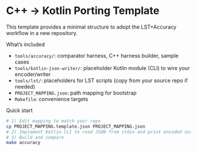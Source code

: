 # C++ → Kotlin Porting Template

This template provides a minimal structure to adopt the LST+Accuracy workflow in a new repository.

What’s included
- `tools/accuracy/`: comparator harness, C++ harness builder, sample cases
- `tools/kotlin-json-writer/`: placeholder Kotlin module (CLI) to wire your encoder/writer
- `tools/lst/`: placeholders for LST scripts (copy from your source repo if needed)
- `PROJECT_MAPPING.json`: path mapping for bootstrap
- `Makefile`: convenience targets

Quick start
```sh
# 1) Edit mapping to match your repo
cp PROJECT_MAPPING.template.json PROJECT_MAPPING.json
# 2) Implement Kotlin CLI to read JSON from stdin and print encoded output
# 3) Build and compare
make accuracy
```
